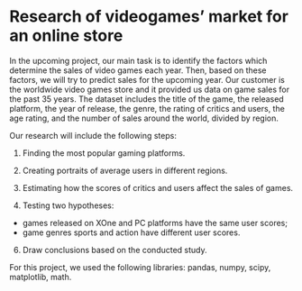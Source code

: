 # Research of videogames’ market for an online store
In the upcoming project, our main task is to identify the factors which determine the sales of video games each year. Then, based on these factors, we will try to predict sales for the upcoming year. Our customer is the worldwide video games store and it provided us data on game sales for the past 35 years. The dataset includes the title of the game, the released platform, the year of release, the genre, the rating of critics and users, the age rating, and the number of sales around the world, divided by region.

Our research will include the following steps:

1) Finding the most popular gaming platforms.

3) Creating portraits of average users in different regions.

4) Estimating how the scores of critics and users affect the sales of games.

5) Testing two hypotheses:

 - games released on XOne and PC platforms have the same user scores;
 - game genres sports and action have different user scores.

6) Draw conclusions based on the conducted study.

For this project, we used the following libraries: pandas, numpy, scipy, matplotlib, math.

